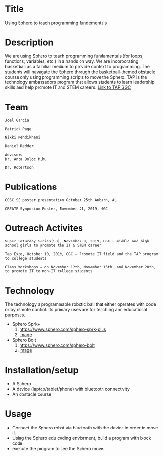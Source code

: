 # Title
Using Sphero to teach programming fundementals 

# Description
We are using Sphero to teach programming fundamentals (for loops, functions, variables, etc.) in a hands on way. We are 
incorporating basketball as a familiar medium to provide context to programming. The students will navagate the Sphero through the basketball-themed obstacle course only using programming scripts to move the Sphero. TAP is the technology ambassadors program that allows students to learn leadership skills and help promote IT and STEM careers. [Link to TAP GGC](https://www.ggc.edu/academics/schools/school-of-science-and-technology/research-internships-service-learning/technology-ambassador-program/)

# Team
    Joel Garcia 
    
    Patrick Page
    
    Nikki Mehdikhani
    
    Daniel Redder
    
    Advisors
    Dr. Anca Doloc Mihu
    
    Dr. Robertson
    
# Publications
    CCSC SE poster presentation October 25th Auburn, AL
    
    CREATE Symposium Poster, November 21, 2019, GGC

# Outreach Activites 
    Super Saturday Series(S3), November 9, 2019, GGC – middle and high school girls to promote the IT & STEM career
    
    Tap Expo, October 10, 2019, GGC – Promote IT field and the TAP program to college students
    
    Class Workshops – on November 12th, November 13th, and November 20th, to promote IT to non-IT college students
    
# Technology
The technology a programmable robotic ball that either operates with code or by remote control. Its primary uses are for teaching and educational purposes.
* Sphero Sprk+ 
    1. https://www.sphero.com/sphero-sprk-plus 
    2. [image](https://github.com/TechAmbassadors-GGC/ball-is-life/blob/master/media/sphero.png)
* Sphero Bolt 
    1. https://www.sphero.com/sphero-bolt 
    2. [image](https://github.com/TechAmbassadors-GGC/ball-is-life/blob/master/media/spherobolt.jpg)

# Installation/setup
* A Sphero
* A device (laptop/tablet/phone) with bluetooth connectivity  
* An obstacle course

# Usage
* Connect the Sphero robot via bluetooth with the device in order to move it. 
* Using the Sphero edu coding enviorment, build a program with block code.
* execute the program to see the Sphero move.
 

